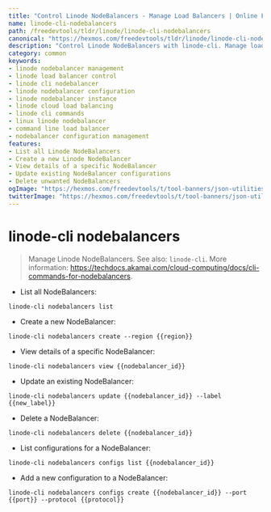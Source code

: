 ```yaml
---
title: "Control Linode NodeBalancers - Manage Load Balancers | Online Free DevTools by Hexmos"
name: linode-cli-nodebalancers
path: /freedevtools/tldr/linode/linode-cli-nodebalancers
canonical: "https://hexmos.com/freedevtools/tldr/linode/linode-cli-nodebalancers/"
description: "Control Linode NodeBalancers with linode-cli. Manage load balancing configurations, update instances, and ensure high availability. Free online tool, no registration required."
category: common
keywords:
- linode nodebalancer management
- linode load balancer control
- linode cli nodebalancer
- linode nodebalancer configuration
- linode nodebalancer instance
- linode cloud load balancing
- linode cli commands
- linux linode nodebalancer
- command line load balancer
- nodebalancer configuration management
features:
- List all Linode NodeBalancers
- Create a new Linode NodeBalancer
- View details of a specific NodeBalancer
- Update existing NodeBalancer configurations
- Delete unwanted NodeBalancers
ogImage: "https://hexmos.com/freedevtools/t/tool-banners/json-utilities-banner.png"
twitterImage: "https://hexmos.com/freedevtools/t/tool-banners/json-utilities-banner.png"
---
```


# linode-cli nodebalancers

> Manage Linode NodeBalancers.
> See also: `linode-cli`.
> More information: <https://techdocs.akamai.com/cloud-computing/docs/cli-commands-for-nodebalancers>.

- List all NodeBalancers:

`linode-cli nodebalancers list`

- Create a new NodeBalancer:

`linode-cli nodebalancers create --region {{region}}`

- View details of a specific NodeBalancer:

`linode-cli nodebalancers view {{nodebalancer_id}}`

- Update an existing NodeBalancer:

`linode-cli nodebalancers update {{nodebalancer_id}} --label {{new_label}}`

- Delete a NodeBalancer:

`linode-cli nodebalancers delete {{nodebalancer_id}}`

- List configurations for a NodeBalancer:

`linode-cli nodebalancers configs list {{nodebalancer_id}}`

- Add a new configuration to a NodeBalancer:

`linode-cli nodebalancers configs create {{nodebalancer_id}} --port {{port}} --protocol {{protocol}}`
